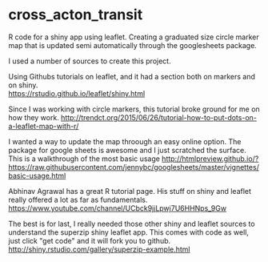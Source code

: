 # cross_acton_transit
R code for a shiny app using leaflet.  Creating a graduated size circle marker map that is updated semi automatically through the googlesheets package.

I used a number of sources to create this project. 

Using Githubs tutorials on leaflet, and it had a section both on markers and on shiny.  
https://rstudio.github.io/leaflet/shiny.html

Since I was working with circle markers, this tutorial broke ground for me on how they work.
http://trendct.org/2015/06/26/tutorial-how-to-put-dots-on-a-leaflet-map-with-r/

I wanted a way to update the map throough an easy online option. The package for google sheets is awesome and I just scratched the surface.  This is a walkthrough of the most basic usage
http://htmlpreview.github.io/?https://raw.githubusercontent.com/jennybc/googlesheets/master/vignettes/basic-usage.html

Abhinav Agrawal has a great R tutorial page.  His stuff on shiny and leaflet really offered a lot as far as  fundamentals.
https://www.youtube.com/channel/UCbck9jjLpwj7U6HHNps_9Gw

The best is for last, I really needed those other shiny and leaflet sources to understand the superzip shiny leaflet app.  This comes with code as well, just click "get code" and it will fork you to github.
http://shiny.rstudio.com/gallery/superzip-example.html
